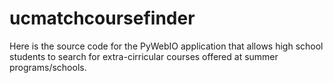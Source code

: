 # ucmatchcoursefinder

Here is the source code for the PyWebIO application that allows high school students to search for extra-cirricular courses offered at summer programs/schools.

